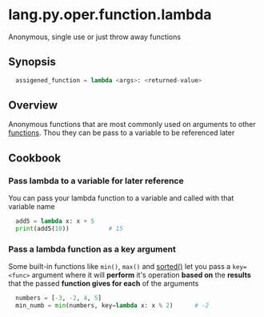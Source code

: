 # lang.py.oper.function.lambda

Anonymous, single use or just throw away functions

## Synopsis

```py
  assigened_function = lambda <args>: <returned-value>
```

## Overview

Anonymous functions that are most commonly used on arguments to other
[functions](./8xrz.md). Thou they can be pass to a variable to be referenced later

## Cookbook

### Pass lambda to a variable for later reference

You can pass your lambda function to a variable and called with that variable name

```py
  add5 = lambda x: x + 5
  print(add5(10))           # 15
```

### Pass a lambda function as a key argument

Some built-in functions like `min()`, `max()` and [sorted()](./8ykp.md) let you
pass a `key=<func>` argument where it will **perform** it's operation **based
on** the **results** that the passed **function gives for each** of the
arguments

```py
  numbers = [-3, -2, 4, 5]
  min_numb = min(numbers, key=lambda x: x % 2)      # -2
```
